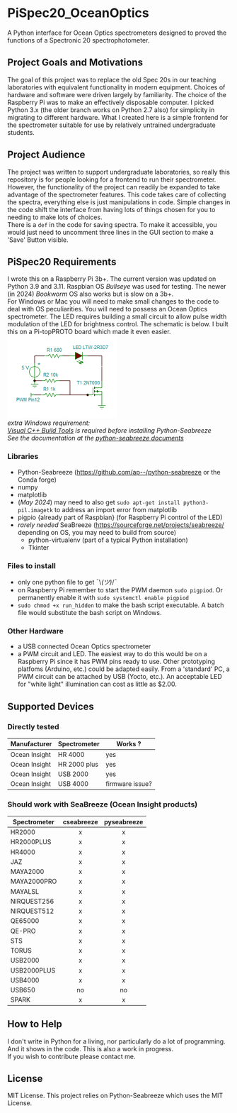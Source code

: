 # PiSpec20_OceanOptics
A Python interface for Ocean Optics spectrometers designed to proved the functions of a Spectronic 20 spectrophotometer.
## Project Goals and Motivations  
The goal of this project was to replace the old Spec 20s in our teaching laboratories with equivalent functionality in 
modern equipment.  Choices of hardware and software were driven largely by familiarity.  The choice of the Raspberry Pi was 
to make an effectively disposable computer.  I picked Python 3.x (the older branch works on Python 2.7 also) for simplicity in migrating to different hardware.  What I created here is a simple frontend for the spectrometer suitable for use by relatively untrained undergraduate students.
## Project Audience  
The project was written to support undergraduate laboratories, so really this repository is for people looking for a frontend 
to run their spectrometer.  However, the functionality of the project can readily be expanded to take advantage of the 
spectrometer features.  This code takes care of collecting the spectra, everything else is just manipulations in code.  Simple changes in the code shift the interface from having lots of things chosen for you to needing to make lots of choices.  
There is a `def` in the code for saving spectra.  To make it accessible, you would just need to uncomment three lines in the GUI section to make a 'Save' Button visible.  
## PiSpec20 Requirements  
I wrote this on a Raspberry Pi 3b+.  The current version was updated on Python 3.9 and 3.11.  Raspbian OS *Bullseye* was used for testing.  The newer (in 2024) *Bookworm* OS also works but is slow on a 3b+.  
For Windows or Mac you will need to make small changes to the code to deal with OS peculiarities. You will need to possess an Ocean Optics spectrometer.  The LED requires building a small circuit to allow pulse width modulation of the LED for brightness control.  The schematic is below.  I built this on a Pi-topPROTO board which made it even easier.  
![schematic of PWM circuit for Raspberry Pi](https://github.com/acpo/PiSpec20_LED_stellarnet/blob/master/LEDCIRCUIT.png)  
*extra Windows requirement:  
[Visual C++ Build Tools](https://visualstudio.microsoft.com/visual-cpp-build-tools/) is required before installing Python-Seabreeze    
See the documentation at the [python-seabreeze documents](https://python-seabreeze.readthedocs.io/en/latest/install.html#operating-system-dependent-setup)*  
### Libraries  
- Python-Seabreeze  (https://github.com/ap--/python-seabreeze  or the Conda forge)  
- numpy  
- matplotlib
- (*May 2024*) may need to also get `sudo apt-get install python3-pil.imagetk` to address an import error from matplotlib  
- pigpio  {already part of Raspbian} (for Raspberry Pi control of the LED)
- *rarely needed* SeaBreeze  (https://sourceforge.net/projects/seabreeze/  depending on OS, you may need to build from source)
  - python-virtualenv (part of a typical Python installation)
  - Tkinter
### Files to install
- only one python file to get ¯\\_(ツ)_/¯  
- on Raspberry Pi remember to start the PWM daemon `sudo pigpiod`.  Or permanently enable it with `sudo systemctl enable pigpiod`
- `sudo chmod +x run_hidden` to make the bash script executable. A batch file would substitute the bash script on Windows.
### Other Hardware  
- a USB connected Ocean Optics spectrometer  
- a PWM circuit and LED.  The easiest way to do this would be on a Raspberry Pi since it has PWM pins ready to use.  Other prototyping platfoms (Arduino, etc.) could be adapted easily.  From a 'standard' PC, a PWM circuit can be attached by USB (Yocto, etc.).  An acceptable LED for "white light" illumination can cost as little as $2.00.  
## Supported Devices  
### Directly tested  
| Manufacturer  | Spectrometer  | Works ?       |  
| ------------- | ------------- | ------------- |  
| Ocean Insight | HR 4000       |     yes       |  
| Ocean Insight | HR 2000 plus  |     yes       |  
| Ocean Insight | USB 2000      |     yes       | 
| Ocean Insight | USB 4000      | firmware issue? |

### Should work with SeaBreeze (Ocean Insight products)  
| Spectrometer | cseabreeze | pyseabreeze|  
| ------------ | :--------: | :--------: |  
|HR2000 |x | x |
|HR2000PLUS |x | x |
|HR4000 |x | x |
|JAZ |x | x |
|MAYA2000 |x | x |
|MAYA2000PRO |x | x |
|MAYALSL |x | x |
|NIRQUEST256 |x | x |
|NIRQUEST512 |x | x |
|QE65000 |x | x |
|QE-PRO |x | x |
|STS |x | x |
|TORUS |x | x |
|USB2000 |x | x |
|USB2000PLUS |x | x |
|USB4000 |x | x |
|USB650 | no | no |
|SPARK |x | x |  

## How to Help  
I don't write in Python for a living, nor particularly do a lot of programming.  And it shows in the code.  This is 
also a work in progress.  
If you wish to contribute please contact me.
## License  
MIT License.  This project relies on Python-Seabreeze which uses the MIT License.
